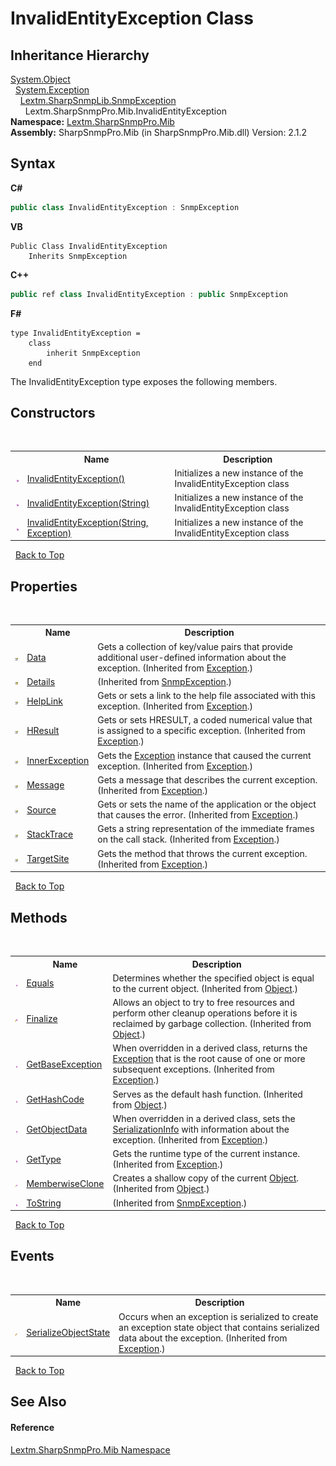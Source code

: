 # InvalidEntityException Class
 


## Inheritance Hierarchy
<a href="https://docs.microsoft.com/dotnet/api/system.object" target="_blank" rel="noopener noreferrer">System.Object</a><br />&nbsp;&nbsp;<a href="https://docs.microsoft.com/dotnet/api/system.exception" target="_blank" rel="noopener noreferrer">System.Exception</a><br />&nbsp;&nbsp;&nbsp;&nbsp;<a href="T_Lextm_SharpSnmpLib_SnmpException">Lextm.SharpSnmpLib.SnmpException</a><br />&nbsp;&nbsp;&nbsp;&nbsp;&nbsp;&nbsp;Lextm.SharpSnmpPro.Mib.InvalidEntityException<br />
**Namespace:**&nbsp;<a href="N_Lextm_SharpSnmpPro_Mib">Lextm.SharpSnmpPro.Mib</a><br />**Assembly:**&nbsp;SharpSnmpPro.Mib (in SharpSnmpPro.Mib.dll) Version: 2.1.2

## Syntax

**C#**<br />
``` C#
public class InvalidEntityException : SnmpException
```

**VB**<br />
``` VB
Public Class InvalidEntityException
	Inherits SnmpException
```

**C++**<br />
``` C++
public ref class InvalidEntityException : public SnmpException
```

**F#**<br />
``` F#
type InvalidEntityException =  
    class
        inherit SnmpException
    end
```

The InvalidEntityException type exposes the following members.


## Constructors
&nbsp;<table><tr><th></th><th>Name</th><th>Description</th></tr><tr><td>![Public method](media/pubmethod.gif "Public method")</td><td><a href="M_Lextm_SharpSnmpPro_Mib_InvalidEntityException__ctor">InvalidEntityException()</a></td><td>
Initializes a new instance of the InvalidEntityException class</td></tr><tr><td>![Public method](media/pubmethod.gif "Public method")</td><td><a href="M_Lextm_SharpSnmpPro_Mib_InvalidEntityException__ctor_1">InvalidEntityException(String)</a></td><td>
Initializes a new instance of the InvalidEntityException class</td></tr><tr><td>![Public method](media/pubmethod.gif "Public method")</td><td><a href="M_Lextm_SharpSnmpPro_Mib_InvalidEntityException__ctor_2">InvalidEntityException(String, Exception)</a></td><td>
Initializes a new instance of the InvalidEntityException class</td></tr></table>&nbsp;
<a href="#invalidentityexception-class">Back to Top</a>

## Properties
&nbsp;<table><tr><th></th><th>Name</th><th>Description</th></tr><tr><td>![Public property](media/pubproperty.gif "Public property")</td><td><a href="https://docs.microsoft.com/dotnet/api/system.exception.data#System_Exception_Data" target="_blank" rel="noopener noreferrer">Data</a></td><td>
Gets a collection of key/value pairs that provide additional user-defined information about the exception.
 (Inherited from <a href="https://docs.microsoft.com/dotnet/api/system.exception" target="_blank" rel="noopener noreferrer">Exception</a>.)</td></tr><tr><td>![Protected property](media/protproperty.gif "Protected property")</td><td><a href="P_Lextm_SharpSnmpLib_SnmpException_Details">Details</a></td><td> (Inherited from <a href="T_Lextm_SharpSnmpLib_SnmpException">SnmpException</a>.)</td></tr><tr><td>![Public property](media/pubproperty.gif "Public property")</td><td><a href="https://docs.microsoft.com/dotnet/api/system.exception.helplink#System_Exception_HelpLink" target="_blank" rel="noopener noreferrer">HelpLink</a></td><td>
Gets or sets a link to the help file associated with this exception.
 (Inherited from <a href="https://docs.microsoft.com/dotnet/api/system.exception" target="_blank" rel="noopener noreferrer">Exception</a>.)</td></tr><tr><td>![Public property](media/pubproperty.gif "Public property")</td><td><a href="https://docs.microsoft.com/dotnet/api/system.exception.hresult#System_Exception_HResult" target="_blank" rel="noopener noreferrer">HResult</a></td><td>
Gets or sets HRESULT, a coded numerical value that is assigned to a specific exception.
 (Inherited from <a href="https://docs.microsoft.com/dotnet/api/system.exception" target="_blank" rel="noopener noreferrer">Exception</a>.)</td></tr><tr><td>![Public property](media/pubproperty.gif "Public property")</td><td><a href="https://docs.microsoft.com/dotnet/api/system.exception.innerexception#System_Exception_InnerException" target="_blank" rel="noopener noreferrer">InnerException</a></td><td>
Gets the <a href="https://docs.microsoft.com/dotnet/api/system.exception" target="_blank" rel="noopener noreferrer">Exception</a> instance that caused the current exception.
 (Inherited from <a href="https://docs.microsoft.com/dotnet/api/system.exception" target="_blank" rel="noopener noreferrer">Exception</a>.)</td></tr><tr><td>![Public property](media/pubproperty.gif "Public property")</td><td><a href="https://docs.microsoft.com/dotnet/api/system.exception.message#System_Exception_Message" target="_blank" rel="noopener noreferrer">Message</a></td><td>
Gets a message that describes the current exception.
 (Inherited from <a href="https://docs.microsoft.com/dotnet/api/system.exception" target="_blank" rel="noopener noreferrer">Exception</a>.)</td></tr><tr><td>![Public property](media/pubproperty.gif "Public property")</td><td><a href="https://docs.microsoft.com/dotnet/api/system.exception.source#System_Exception_Source" target="_blank" rel="noopener noreferrer">Source</a></td><td>
Gets or sets the name of the application or the object that causes the error.
 (Inherited from <a href="https://docs.microsoft.com/dotnet/api/system.exception" target="_blank" rel="noopener noreferrer">Exception</a>.)</td></tr><tr><td>![Public property](media/pubproperty.gif "Public property")</td><td><a href="https://docs.microsoft.com/dotnet/api/system.exception.stacktrace#System_Exception_StackTrace" target="_blank" rel="noopener noreferrer">StackTrace</a></td><td>
Gets a string representation of the immediate frames on the call stack.
 (Inherited from <a href="https://docs.microsoft.com/dotnet/api/system.exception" target="_blank" rel="noopener noreferrer">Exception</a>.)</td></tr><tr><td>![Public property](media/pubproperty.gif "Public property")</td><td><a href="https://docs.microsoft.com/dotnet/api/system.exception.targetsite#System_Exception_TargetSite" target="_blank" rel="noopener noreferrer">TargetSite</a></td><td>
Gets the method that throws the current exception.
 (Inherited from <a href="https://docs.microsoft.com/dotnet/api/system.exception" target="_blank" rel="noopener noreferrer">Exception</a>.)</td></tr></table>&nbsp;
<a href="#invalidentityexception-class">Back to Top</a>

## Methods
&nbsp;<table><tr><th></th><th>Name</th><th>Description</th></tr><tr><td>![Public method](media/pubmethod.gif "Public method")</td><td><a href="https://docs.microsoft.com/dotnet/api/system.object.equals#System_Object_Equals_System_Object_" target="_blank" rel="noopener noreferrer">Equals</a></td><td>
Determines whether the specified object is equal to the current object.
 (Inherited from <a href="https://docs.microsoft.com/dotnet/api/system.object" target="_blank" rel="noopener noreferrer">Object</a>.)</td></tr><tr><td>![Protected method](media/protmethod.gif "Protected method")</td><td><a href="https://docs.microsoft.com/dotnet/api/system.object.finalize#System_Object_Finalize" target="_blank" rel="noopener noreferrer">Finalize</a></td><td>
Allows an object to try to free resources and perform other cleanup operations before it is reclaimed by garbage collection.
 (Inherited from <a href="https://docs.microsoft.com/dotnet/api/system.object" target="_blank" rel="noopener noreferrer">Object</a>.)</td></tr><tr><td>![Public method](media/pubmethod.gif "Public method")</td><td><a href="https://docs.microsoft.com/dotnet/api/system.exception.getbaseexception#System_Exception_GetBaseException" target="_blank" rel="noopener noreferrer">GetBaseException</a></td><td>
When overridden in a derived class, returns the <a href="https://docs.microsoft.com/dotnet/api/system.exception" target="_blank" rel="noopener noreferrer">Exception</a> that is the root cause of one or more subsequent exceptions.
 (Inherited from <a href="https://docs.microsoft.com/dotnet/api/system.exception" target="_blank" rel="noopener noreferrer">Exception</a>.)</td></tr><tr><td>![Public method](media/pubmethod.gif "Public method")</td><td><a href="https://docs.microsoft.com/dotnet/api/system.object.gethashcode#System_Object_GetHashCode" target="_blank" rel="noopener noreferrer">GetHashCode</a></td><td>
Serves as the default hash function.
 (Inherited from <a href="https://docs.microsoft.com/dotnet/api/system.object" target="_blank" rel="noopener noreferrer">Object</a>.)</td></tr><tr><td>![Public method](media/pubmethod.gif "Public method")</td><td><a href="https://docs.microsoft.com/dotnet/api/system.exception.getobjectdata#System_Exception_GetObjectData_System_Runtime_Serialization_SerializationInfo_System_Runtime_Serialization_StreamingContext_" target="_blank" rel="noopener noreferrer">GetObjectData</a></td><td>
When overridden in a derived class, sets the <a href="https://docs.microsoft.com/dotnet/api/system.runtime.serialization.serializationinfo" target="_blank" rel="noopener noreferrer">SerializationInfo</a> with information about the exception.
 (Inherited from <a href="https://docs.microsoft.com/dotnet/api/system.exception" target="_blank" rel="noopener noreferrer">Exception</a>.)</td></tr><tr><td>![Public method](media/pubmethod.gif "Public method")</td><td><a href="https://docs.microsoft.com/dotnet/api/system.exception.gettype#System_Exception_GetType" target="_blank" rel="noopener noreferrer">GetType</a></td><td>
Gets the runtime type of the current instance.
 (Inherited from <a href="https://docs.microsoft.com/dotnet/api/system.exception" target="_blank" rel="noopener noreferrer">Exception</a>.)</td></tr><tr><td>![Protected method](media/protmethod.gif "Protected method")</td><td><a href="https://docs.microsoft.com/dotnet/api/system.object.memberwiseclone#System_Object_MemberwiseClone" target="_blank" rel="noopener noreferrer">MemberwiseClone</a></td><td>
Creates a shallow copy of the current <a href="https://docs.microsoft.com/dotnet/api/system.object" target="_blank" rel="noopener noreferrer">Object</a>.
 (Inherited from <a href="https://docs.microsoft.com/dotnet/api/system.object" target="_blank" rel="noopener noreferrer">Object</a>.)</td></tr><tr><td>![Public method](media/pubmethod.gif "Public method")</td><td><a href="M_Lextm_SharpSnmpLib_SnmpException_ToString">ToString</a></td><td> (Inherited from <a href="T_Lextm_SharpSnmpLib_SnmpException">SnmpException</a>.)</td></tr></table>&nbsp;
<a href="#invalidentityexception-class">Back to Top</a>

## Events
&nbsp;<table><tr><th></th><th>Name</th><th>Description</th></tr><tr><td>![Protected event](media/protevent.gif "Protected event")</td><td><a href="https://docs.microsoft.com/dotnet/api/system.exception.serializeobjectstate" target="_blank" rel="noopener noreferrer">SerializeObjectState</a></td><td>
Occurs when an exception is serialized to create an exception state object that contains serialized data about the exception.
 (Inherited from <a href="https://docs.microsoft.com/dotnet/api/system.exception" target="_blank" rel="noopener noreferrer">Exception</a>.)</td></tr></table>&nbsp;
<a href="#invalidentityexception-class">Back to Top</a>

## See Also


#### Reference
<a href="N_Lextm_SharpSnmpPro_Mib">Lextm.SharpSnmpPro.Mib Namespace</a><br />